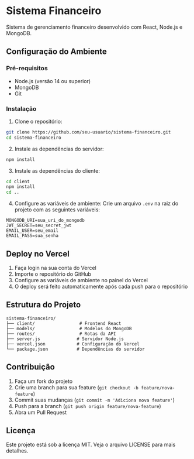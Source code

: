 # Sistema Financeiro

Sistema de gerenciamento financeiro desenvolvido com React, Node.js e MongoDB.

## Configuração do Ambiente

### Pré-requisitos
- Node.js (versão 14 ou superior)
- MongoDB
- Git

### Instalação

1. Clone o repositório:
```bash
git clone https://github.com/seu-usuario/sistema-financeiro.git
cd sistema-financeiro
```

2. Instale as dependências do servidor:
```bash
npm install
```

3. Instale as dependências do cliente:
```bash
cd client
npm install
cd ..
```

4. Configure as variáveis de ambiente:
Crie um arquivo `.env` na raiz do projeto com as seguintes variáveis:
```
MONGODB_URI=sua_uri_do_mongodb
JWT_SECRET=seu_secret_jwt
EMAIL_USER=seu_email
EMAIL_PASS=sua_senha
```

## Deploy no Vercel

1. Faça login na sua conta do Vercel
2. Importe o repositório do GitHub
3. Configure as variáveis de ambiente no painel do Vercel
4. O deploy será feito automaticamente após cada push para o repositório

## Estrutura do Projeto

```
sistema-financeiro/
├── client/                 # Frontend React
├── models/                 # Modelos do MongoDB
├── routes/                 # Rotas da API
├── server.js              # Servidor Node.js
├── vercel.json            # Configuração do Vercel
└── package.json           # Dependências do servidor
```

## Contribuição

1. Faça um fork do projeto
2. Crie uma branch para sua feature (`git checkout -b feature/nova-feature`)
3. Commit suas mudanças (`git commit -m 'Adiciona nova feature'`)
4. Push para a branch (`git push origin feature/nova-feature`)
5. Abra um Pull Request

## Licença

Este projeto está sob a licença MIT. Veja o arquivo LICENSE para mais detalhes. 